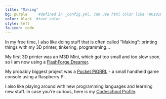 ```yaml
---
title: "Making"
bg: purple     #defined in _config.yml, can use html color like '#010101'
color: black  #text color
style: left
fa-icon: code
---
```


In my free time, I also like doing stuff that is often called "Making": printing things with my 3D printer, tinkering, programming...

My first 3D printer was an M3D Mini, which got too small and too slow soon, so I am now using a [FlashForge Dreamer](http://www.flashforge-usa.com/shop/3d-printers/flashforge-dreamer-dual-extrusion-3d-printer.html/).

My probably biggest project was a [Pocket PiGRRL](http://www.thingiverse.com/make:172645) - a small handheld game console using a Raspberry Pi.

I also like playing around with new programming languages and learning new stuff. In case you're curious, here is my <a href="https://www.codeschool.com/users/laura2810">Codeschool Profile</a>.
